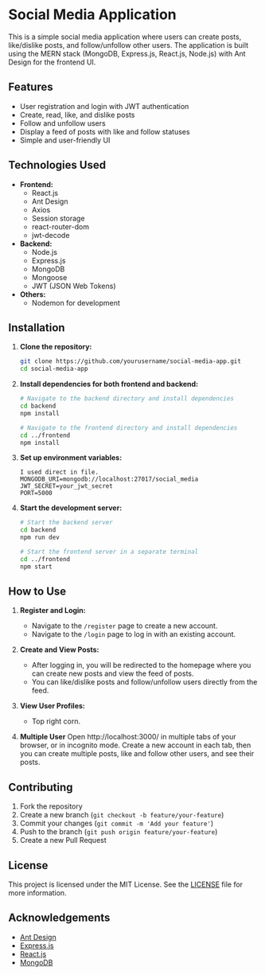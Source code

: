# Social Media Application

This is a simple social media application where users can create posts, like/dislike posts, and follow/unfollow other users. The application is built using the MERN stack (MongoDB, Express.js, React.js, Node.js) with Ant Design for the frontend UI.

## Features

- User registration and login with JWT authentication
- Create, read, like, and dislike posts
- Follow and unfollow users
- Display a feed of posts with like and follow statuses
- Simple and user-friendly UI

## Technologies Used

- **Frontend:**
  - React.js
  - Ant Design
  - Axios
  - Session storage
  - react-router-dom
  - jwt-decode
- **Backend:**
  - Node.js
  - Express.js
  - MongoDB
  - Mongoose
  - JWT (JSON Web Tokens)
- **Others:**
  - Nodemon for development

## Installation

1. **Clone the repository:**

    ```bash
    git clone https://github.com/yourusername/social-media-app.git
    cd social-media-app
    ```

2. **Install dependencies for both frontend and backend:**

    ```bash
    # Navigate to the backend directory and install dependencies
    cd backend
    npm install
    
    # Navigate to the frontend directory and install dependencies
    cd ../frontend
    npm install
    ```

3. **Set up environment variables:**
    ```
    I used direct in file.
    MONGODB_URI=mongodb://localhost:27017/social_media
    JWT_SECRET=your_jwt_secret
    PORT=5000
    ```

4. **Start the development server:**

    ```bash
    # Start the backend server
    cd backend
    npm run dev
    
    # Start the frontend server in a separate terminal
    cd ../frontend
    npm start
    ```


## How to Use

1. **Register and Login:**
   - Navigate to the `/register` page to create a new account.
   - Navigate to the `/login` page to log in with an existing account.

2. **Create and View Posts:**
   - After logging in, you will be redirected to the homepage where you can create new posts and view the feed of posts.
   - You can like/dislike posts and follow/unfollow users directly from the feed.

3. **View User Profiles:**
   - Top right corn.
4. **Multiple User**
   Open http://localhost:3000/ in multiple tabs of your browser, or in incognito mode. Create a new account in each tab, then you can create multiple posts, like and follow other users, and see their posts.


## Contributing

1. Fork the repository
2. Create a new branch (`git checkout -b feature/your-feature`)
3. Commit your changes (`git commit -m 'Add your feature'`)
4. Push to the branch (`git push origin feature/your-feature`)
5. Create a new Pull Request

## License

This project is licensed under the MIT License. See the [LICENSE](LICENSE) file for more information.

## Acknowledgements

- [Ant Design](https://ant.design/)
- [Express.js](https://expressjs.com/)
- [React.js](https://reactjs.org/)
- [MongoDB](https://www.mongodb.com/)

